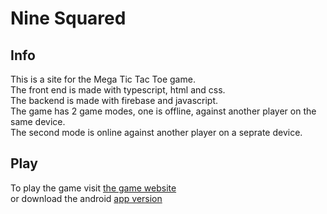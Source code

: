 # Nine Squared
## Info
This is a site for the Mega Tic Tac Toe game.  
The front end is made with typescript, html and css.   
The backend is made with firebase and javascript.  
The game has 2 game modes, one is offline, against another player on the same device.  
The second mode is online against another player on a seprate device.  
## Play
To play the game visit [the game website](https://game.svisuals.tech/)  
or download the android [app version](https://github.com/matanton666/nine-squared-online/raw/firebase/android_apk/nine-squared.apk)
